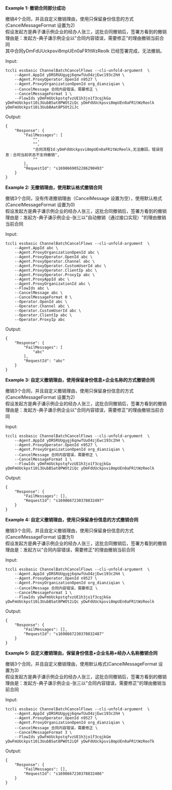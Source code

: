 **Example 1: 撤销合同部分成功**

撤销4个合同，并且自定义撤销理由，使用只保留身份信息的方式(CancelMessageFormat 设置为2) </br>
假设发起方是典子谦示例企业的经办人张三，这批合同撤销后，签署方看到的撤销理由是：发起方-典子谦示例企业以"合同内容错误，需要修正"的理由撤销当前合同</br>
其中合同yDmFdUUckpsvi8mpUEn0aFR1tWzReolk 已经签署完成，无法撤销。

Input: 

```
tccli essbasic ChannelBatchCancelFlows --cli-unfold-argument  \
    --Agent.AppId yDRSRUUgygj6qnwfUuO4zjEwc193c2hH \
    --Agent.ProxyOperator.OpenId n9527 \
    --Agent.ProxyOrganizationOpenId org_dianziqian \
    --CancelMessage 合同内容错误，需要修正 \
    --CancelMessageFormat 1 \
    --FlowIds yDmFmUUckpstqfvzUE1h3jo1f3cqjkGa yDmFmUUckpst10i3UubBSat8PWOt2iQc yDmFdUUckpsvi8mpUEn0aFR1tWzReolk yDmFmUUckpst10i3UubBAat8PSOt2iJc
```

Output: 
```
{
    "Response": {
        "FailMessages": [
            "",
            "",
            "合同流程Id:yDmFdUUckpsvi8mpUEn0aFR1tWzReolk,无法撤回，错误信息：合同当前状态不支持撤销",
            ""
        ],
        "RequestId": "s1698669052286290493"
    }
}
```

**Example 2: 无撤销理由，使用默认格式撤销合同**

撤销3个合同，没有传递撤销理由（CancelMessage 设置为空），使用默认格式(CancelMessageFormat 设置为0) </br>
假设发起方是典子谦示例企业的经办人张三，这批合同撤销后，签署方看到的撤销理由是：发起方-典子谦示例企业-张三以"自动撤销（通过接口实现）"的理由撤销当前合同

Input: 

```
tccli essbasic ChannelBatchCancelFlows --cli-unfold-argument  \
    --Agent.AppId abc \
    --Agent.ProxyOrganizationOpenId abc \
    --Agent.ProxyOperator.OpenId abc \
    --Agent.ProxyOperator.Channel abc \
    --Agent.ProxyOperator.CustomUserId abc \
    --Agent.ProxyOperator.ClientIp abc \
    --Agent.ProxyOperator.ProxyIp abc \
    --Agent.ProxyAppId abc \
    --Agent.ProxyOrganizationId abc \
    --FlowIds abc \
    --CancelMessage abc \
    --CancelMessageFormat 0 \
    --Operator.OpenId abc \
    --Operator.Channel abc \
    --Operator.CustomUserId abc \
    --Operator.ClientIp abc \
    --Operator.ProxyIp abc
```

Output: 
```
{
    "Response": {
        "FailMessages": [
            "abc"
        ],
        "RequestId": "abc"
    }
}
```

**Example 3: 自定义撤销理由，使用保留身份信息+企业名称的方式撤销合同**

撤销3个合同，并且自定义撤销理由，使用只保留身份信息的方式(CancelMessageFormat 设置为2) </br>
假设发起方是典子谦示例企业的经办人张三，这批合同撤销后，签署方看到的撤销理由是：发起方-典子谦示例企业以"合同内容错误，需要修正"的理由撤销当前合同

Input: 

```
tccli essbasic ChannelBatchCancelFlows --cli-unfold-argument  \
    --Agent.AppId yDRSRUUgygj6qnwfUuO4zjEwc193c2hH \
    --Agent.ProxyOperator.OpenId n9527 \
    --Agent.ProxyOrganizationOpenId org_dianziqian \
    --CancelMessage 合同内容错误，需要修正 \
    --CancelMessageFormat 1 \
    --FlowIds yDmFmUUckpstqfvzUE1h3jo1f3cqjkGa yDmFmUUckpst10i3UubBSat8PWOt2iQc yDmFdUUckpsvi8mpUEn0aFR1tWzReolk
```

Output: 
```
{
    "Response": {
        "FailMessages": [],
        "RequestId": "s1698667230378832497"
    }
}
```

**Example 4: 自定义撤销理由，使用只保留身份信息的方式撤销合同**

撤销3个合同，并且自定义撤销理由，使用只保留身份信息的方式(CancelMessageFormat 设置为1) </br>
假设发起方是典子谦示例企业的经办人张三，这批合同撤销后，签署方看到的撤销理由是：发起方以"合同内容错误，需要修正"的理由撤销当前合同

Input: 

```
tccli essbasic ChannelBatchCancelFlows --cli-unfold-argument  \
    --Agent.AppId yDRSRUUgygj6qnwfUuO4zjEwc193c2hH \
    --Agent.ProxyOperator.OpenId n9527 \
    --Agent.ProxyOrganizationOpenId org_dianziqian \
    --CancelMessage 合同内容错误，需要修正 \
    --CancelMessageFormat 1 \
    --FlowIds yDwFmUUckpstqfvzUE1h3jo1f3cqjkGa yDwFmUUckpst10i3UubBSat8PWOt2iQc yDwFdUUckpsvi8mpUEn0aFR1tWzReolk
```

Output: 
```
{
    "Response": {
        "FailMessages": [],
        "RequestId": "s1698667230378832487"
    }
}
```

**Example 5: 自定义撤销理由，保留身份信息+企业名称+经办人名称撤销合同**

撤销3个合同，并且自定义撤销理由，使用默认格式(CancelMessageFormat 设置为3) </br>
假设发起方是典子谦示例企业的经办人张三，这批合同撤销后，签署方看到的撤销理由是：发起方-典子谦示例企业-张三以"合同内容错误，需要修正"的理由撤销当前合同

Input: 

```
tccli essbasic ChannelBatchCancelFlows --cli-unfold-argument  \
    --Agent.AppId yDRSRUUgygj6qnwfUuO4zjEwc193c2hH \
    --Agent.ProxyOperator.OpenId n9527 \
    --Agent.ProxyOrganizationOpenId org_dianziqian \
    --CancelMessage 合同内容错误，需要修正 \
    --CancelMessageFormat 3 \
    --FlowIds yDwFmUUckpstqfvzUE1h3jo1f3cqjkGm yDwFmUUckpst10i3UubBSat8PWOt2iQF yDwFdUUckpsvi8mpUEn0aFR1tWzReoTk
```

Output: 
```
{
    "Response": {
        "FailMessages": [],
        "RequestId": "s1698667230378832486"
    }
}
```

